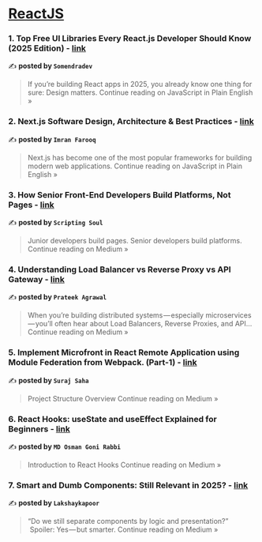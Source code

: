 
<h1><a href=https://medium.com/tag/reactjs/recommended target="_blank" rel="noopener noreferrer">ReactJS</a></h1>
<h3>1. Top Free UI Libraries Every React.js Developer Should Know (2025 Edition) - <a href="https://javascript.plainenglish.io/top-free-ui-libraries-every-react-js-developer-should-know-2025-edition-91f0e0ab04f9?source=rss------reactjs-5" target="_blank" rel="noopener noreferrer">link</a></h3>

✍️ **posted by `Somendradev`**

<blockquote>If you’re building React apps in 2025, you already know one thing for sure: Design matters.
Continue reading on JavaScript in Plain English »</blockquote>

<h3>2. Next.js Software Design, Architecture & Best Practices - <a href="https://javascript.plainenglish.io/next-js-software-design-architecture-best-practices-855fc4ec806d?source=rss------reactjs-5" target="_blank" rel="noopener noreferrer">link</a></h3>

✍️ **posted by `Imran Farooq`**

<blockquote>Next.js has become one of the most popular frameworks for building modern web applications.
Continue reading on JavaScript in Plain English »</blockquote>

<h3>3. How Senior Front-End Developers Build Platforms, Not Pages - <a href="https://medium.com/@hritvikom/how-senior-front-end-developers-build-platforms-not-pages-827329c50f68?source=rss------reactjs-5" target="_blank" rel="noopener noreferrer">link</a></h3>

✍️ **posted by `Scripting Soul`**

<blockquote>Junior developers build pages. Senior developers build platforms.
Continue reading on Medium »</blockquote>

<h3>4. Understanding Load Balancer vs Reverse Proxy vs API Gateway - <a href="https://medium.com/@prateek.bka/understanding-load-balancer-vs-reverse-proxy-vs-api-gateway-e23a69729294?source=rss------reactjs-5" target="_blank" rel="noopener noreferrer">link</a></h3>

✍️ **posted by `Prateek Agrawal`**

<blockquote>When you’re building distributed systems — especially microservices — you’ll often hear about Load Balancers, Reverse Proxies, and API…
Continue reading on Medium »</blockquote>

<h3>5. Implement Microfront in React Remote Application using Module Federation from Webpack. (Part-1) - <a href="https://medium.com/@sahasuraj420/implement-microfront-in-react-remote-application-using-module-federation-from-webpack-part-1-9e39be17ee55?source=rss------reactjs-5" target="_blank" rel="noopener noreferrer">link</a></h3>

✍️ **posted by `Suraj Saha`**

<blockquote>Project Structure Overview
Continue reading on Medium »</blockquote>

<h3>6. React Hooks: useState and useEffect Explained for Beginners - <a href="https://osmangonirabbi.medium.com/react-hooks-usestate-and-useeffect-explained-for-beginners-8d65cc77705a?source=rss------reactjs-5" target="_blank" rel="noopener noreferrer">link</a></h3>

✍️ **posted by `MD Osman Goni Rabbi`**

<blockquote>Introduction to React Hooks
Continue reading on Medium »</blockquote>

<h3>7.  Smart and Dumb Components: Still Relevant in 2025? - <a href="https://medium.com/@lakshaykapoor08/smart-and-dumb-components-still-relevant-in-2025-e8ebfb1934bd?source=rss------reactjs-5" target="_blank" rel="noopener noreferrer">link</a></h3>

✍️ **posted by `Lakshaykapoor`**

<blockquote>“Do we still separate components by logic and presentation?”
 Spoiler: Yes — but smarter.
Continue reading on Medium »</blockquote>

